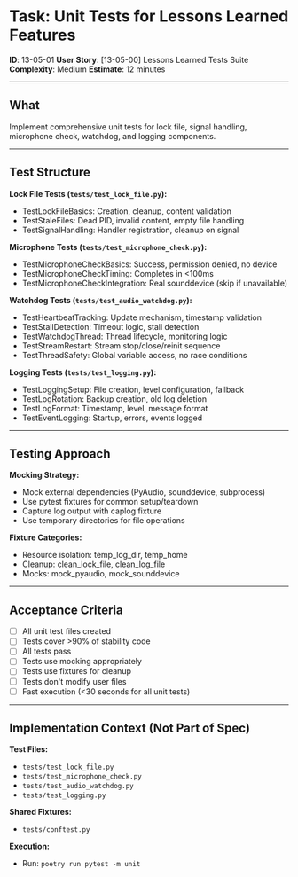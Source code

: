 # Task: Unit Tests for Lessons Learned Features

**ID**: 13-05-01
**User Story**: [13-05-00] Lessons Learned Tests Suite
**Complexity**: Medium
**Estimate**: 12 minutes

---

## What

Implement comprehensive unit tests for lock file, signal handling, microphone check, watchdog, and logging components.

---

## Test Structure

**Lock File Tests (`tests/test_lock_file.py`):**
- TestLockFileBasics: Creation, cleanup, content validation
- TestStaleFiles: Dead PID, invalid content, empty file handling
- TestSignalHandling: Handler registration, cleanup on signal

**Microphone Tests (`tests/test_microphone_check.py`):**
- TestMicrophoneCheckBasics: Success, permission denied, no device
- TestMicrophoneCheckTiming: Completes in <100ms
- TestMicrophoneCheckIntegration: Real sounddevice (skip if unavailable)

**Watchdog Tests (`tests/test_audio_watchdog.py`):**
- TestHeartbeatTracking: Update mechanism, timestamp validation
- TestStallDetection: Timeout logic, stall detection
- TestWatchdogThread: Thread lifecycle, monitoring logic
- TestStreamRestart: Stream stop/close/reinit sequence
- TestThreadSafety: Global variable access, no race conditions

**Logging Tests (`tests/test_logging.py`):**
- TestLoggingSetup: File creation, level configuration, fallback
- TestLogRotation: Backup creation, old log deletion
- TestLogFormat: Timestamp, level, message format
- TestEventLogging: Startup, errors, events logged

---

## Testing Approach

**Mocking Strategy:**
- Mock external dependencies (PyAudio, sounddevice, subprocess)
- Use pytest fixtures for common setup/teardown
- Capture log output with caplog fixture
- Use temporary directories for file operations

**Fixture Categories:**
- Resource isolation: temp_log_dir, temp_home
- Cleanup: clean_lock_file, clean_log_file
- Mocks: mock_pyaudio, mock_sounddevice

---

## Acceptance Criteria

- [ ] All unit test files created
- [ ] Tests cover >90% of stability code
- [ ] All tests pass
- [ ] Tests use mocking appropriately
- [ ] Tests use fixtures for cleanup
- [ ] Tests don't modify user files
- [ ] Fast execution (<30 seconds for all unit tests)

---

## Implementation Context (Not Part of Spec)

**Test Files:**
- `tests/test_lock_file.py`
- `tests/test_microphone_check.py`
- `tests/test_audio_watchdog.py`
- `tests/test_logging.py`

**Shared Fixtures:**
- `tests/conftest.py`

**Execution:**
- Run: `poetry run pytest -m unit`
